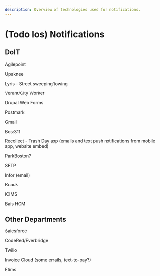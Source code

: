 ```yaml
---
description: Overview of technologies used for notifications.
---
```


# \(Todo los\) Notifications

## DoIT 

Agilepoint

Upaknee 

Lyris - Street sweeping/towing

Verant/City Worker

Drupal Web Forms

Postmark

Gmail

Bos:311

Recollect - Trash Day app \(emails and text push notifications from mobile app, website embed\)

ParkBoston?

SFTP

Infor \(email\)

Knack

iCIMS 

Bais HCM

## Other Departments 

Salesforce

CodeRed/Everbridge

Twilio 

Invoice Cloud \(some emails, text-to-pay?\)

Etims

 






